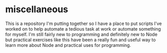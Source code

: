 ﻿# miscellaneous
This is a repository I'm putting together so I have a place to put scripts I've worked on to help automate a tedious task at work or automate something for myself. I'm still fairly new to programming and definitely new to Node but practical exercises like this have been a really fun and useful way to learn more about Node and practical uses for programming.
